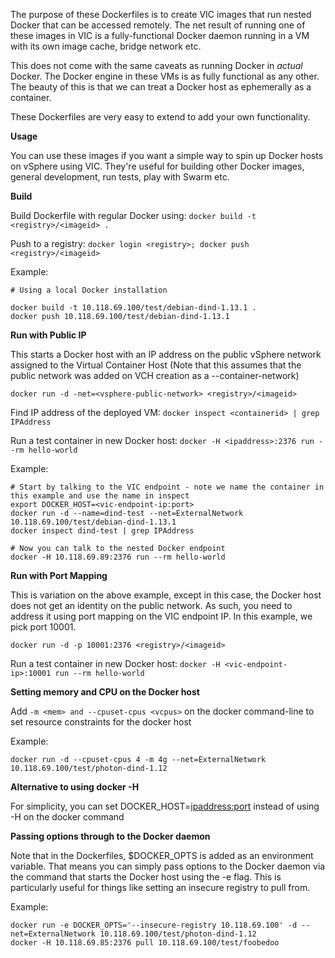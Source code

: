 The purpose of these Dockerfiles is to create VIC images that run nested Docker that can be accessed remotely. The net result of running one of these images in VIC is a fully-functional Docker daemon running in a VM with its own image cache, bridge network etc. 

This does not come with the same caveats as running Docker in *actual* Docker. The Docker engine in these VMs is as fully functional as any other. The beauty of this is that we can treat a Docker host as ephemerally as a container.

These Dockerfiles are very easy to extend to add your own functionality. 

**Usage**

You can use these images if you want a simple way to spin up Docker hosts on vSphere using VIC. They're useful for building other Docker images, general development, run tests, play with Swarm etc.

**Build**

Build Dockerfile with regular Docker using: 
```docker build -t <registry>/<imageid> .```

Push to a registry: 
```docker login <registry>; docker push <registry>/<imageid>```

Example:

```
# Using a local Docker installation

docker build -t 10.118.69.100/test/debian-dind-1.13.1 .
docker push 10.118.69.100/test/debian-dind-1.13.1
```

**Run with Public IP**

This starts a Docker host with an IP address on the public vSphere network assigned to the Virtual Container Host
(Note that this assumes that the public network was added on VCH creation as a --container-network)

```docker run -d -net=<vsphere-public-network> <registry>/<imageid>```

Find IP address of the deployed VM: ```docker inspect <containerid> | grep IPAddress```

Run a test container in new Docker host: ```docker -H <ipaddress>:2376 run --rm hello-world```

Example:

```
# Start by talking to the VIC endpoint - note we name the container in this example and use the name in inspect
export DOCKER_HOST=<vic-endpoint-ip:port>
docker run -d --name=dind-test --net=ExternalNetwork 10.118.69.100/test/debian-dind-1.13.1
docker inspect dind-test | grep IPAddress

# Now you can talk to the nested Docker endpoint
docker -H 10.118.69.89:2376 run --rm hello-world
```

**Run with Port Mapping**

This is variation on the above example, except in this case, the Docker host does not get an identity on the public network. As such, you need to address it using port mapping on the VIC endpoint IP. In this example, we pick port 10001.

```docker run -d -p 10001:2376 <registry>/<imageid>```

Run a test container in new Docker host: 
```docker -H <vic-endpoint-ip>:10001 run --rm hello-world```

**Setting memory and CPU on the Docker host**

Add ```-m <mem> and --cpuset-cpus <vcpus>``` on the docker command-line to set resource constraints for the docker host

Example:

```
docker run -d --cpuset-cpus 4 -m 4g --net=ExternalNetwork 10.118.69.100/test/photon-dind-1.12
```

**Alternative to using docker -H**

For simplicity, you can set DOCKER_HOST=<ipaddress:port> instead of using -H on the docker command

**Passing options through to the Docker daemon**

Note that in the Dockerfiles, $DOCKER_OPTS is added as an environment variable. That means you can simply pass options to the Docker daemon via the command that starts the Docker host using the -e flag. This is particularly useful for things like setting an insecure registry to pull from.

Example:

```
docker run -e DOCKER_OPTS='--insecure-registry 10.118.69.100' -d --net=ExternalNetwork 10.118.69.100/test/photon-dind-1.12
docker -H 10.118.69.85:2376 pull 10.118.69.100/test/foobedoo
```
